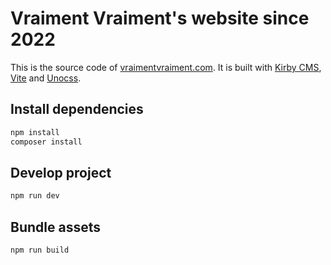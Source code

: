 # Vraiment Vraiment's website since 2022

This is the source code of [vraimentvraiment.com](https://vraimentvraiment.com).
It is built with [Kirby CMS](https://getkirby.com), [Vite](https://vitejs.dev) and [Unocss](https://unocss.dev).

## Install dependencies

```bash
npm install
composer install
```

## Develop project

```bash
npm run dev
```

## Bundle assets

```bash
npm run build
```
